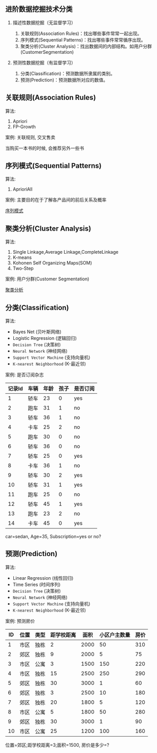 

## 进阶数据挖掘技术分类
1. 描述性数据挖掘（无监督学习）
    1. 关联规则(Association Rules)：找出哪些事件常常一起出现。
    2. 序列模式(Sequential Patterns)：找出哪些事件常常循序出现。
    3. 聚类分析(Cluster Analysis)：找出数据间的内部结构。如用户分群(CustomerSegmentation)

2. 预测性数据挖掘（有监督学习）
    1. 分类(Classification)：预测数据所隶属的类别。
    2. 预测(Prediction)：预测数据所对应的数值。


## 关联规则(Association Rules)
算法:
1. Apriori
2. FP-Growth

案例: 关联规则, 交叉售卖

当购买一本书的时候, 会推荐另外一些书


## 序列模式(Sequential Patterns)

算法:
1. AprioriAll

案例: 主要目的在于了解各产品间的前后关系及概率

[序列模式](./1_4进阶数据挖掘技术简介/序列模式.png)

## 聚类分析(Cluster Analysis)

算法:
1. Single Linkage,Average Linkage,CompleteLinkage
2. K-means
3. Kohonen Self Organizing Maps(SOM)
4. Two-Step

案例: 用户分群(Customer Segmentation)

[聚类分析](./1_4进阶数据挖掘技术简介/聚类分析.png)


## 分类(Classification)
算法:
- Bayes Net (贝叶斯网络)
- Logistic Regression (逻辑回归)
- `Decision Tree` (决策树)
- `Neural Network` (神经网络)
- `Support Vector Machine` (支持向量机)
- `K-nearest Neighborhood` (K-最近邻)


案例: 是否订阅杂志

| 记录Id | 车辆 | 年龄 | 孩子 | 是否订阅 |
| ---- | ---- | ---- | ---- | ---- |
| 1 | 轿车 | 23 | 0 | yes |
| 2 | 跑车 | 31 | 1 | no |
| 3 | 轿车 | 36 | 1 | no |
| 4 | 卡车 | 25 | 2 | no |
| 5 | 跑车 | 30 | 0 | no |
| 6 | 轿车 | 36 | 0 | no |
| 7 | 轿车 | 25 | 0 | yes |
| 8 | 卡车 | 36 | 1 | no |
| 9 | 轿车 | 30 | 2 | yes |
| 10 | 轿车 | 31 | 1 | yes |
| 11 | 跑车 | 25 | 0 | no |
| 12 | 轿车 | 45 | 1 | yes |
| 13 | 跑车 | 23 | 2 | no |
| 14 | 卡车 | 45 | 0 | yes |

car=sedan, Age=35, Subscription=yes or no?


## 预测(Prediction)

算法:
- Linear Regression (线性回归)
- Time Series (时间序列)
- `Decision Tree` (决策树)
- `Neural Network` (神经网络)
- `Support Vector Machine` (支持向量机)
- `K-nearest Neighborhood` (K-最近邻)



案例: 预测房价

| ID | 位置 | 类型 | 距学校距离 | 面积 | 小区户主数量 | 房价 |
| ---- | ---- | ---- | ---- | ---- | ---- | ---- |
| 1 | 市区 | 独栋 | 2 | 2000 | 50 | 310 |
| 2 | 郊区 | 独栋 | 9 | 2000 | 5 | 75 |
| 3 | 市区 | 公寓 | 3 | 1500 | 150 | 220 |
| 4 | 市区 | 独栋 | 15 | 2500 | 250 | 290 |
| 5 | 郊区 | 独栋 | 30 | 3000 | 1 | 60 |
| 6 | 郊区 | 独栋 | 3 | 2500 | 10 | 180 |
| 7 | 郊区 | 独栋 | 20 | 1800 | 5 | 120 |
| 8 | 市区 | 公寓 | 5 | 1800 | 50 | 280 |
| 9 | 郊区 | 独栋 | 30 | 3000 | 1 | 90 |
| 10 | 市区 | 公寓 | 25 | 1200 | 100 | 160 |

位置=郊区;距学校距离=3;面积=1500, 房价是多少=?


























